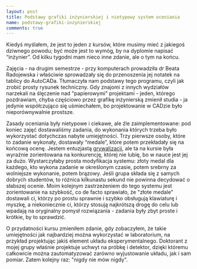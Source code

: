 ```yaml
---
layout: post
title: Podstawy grafiki inżynierskiej i nietypowy system oceniania
name: podstawy-grafiki-inzynierskiej
comments: true
---
```


Kiedyś myślałem, że jest to jeden z kursów, które musimy mieć z jakiegoś dziwnego powodu; być może jest to wymóg, by na dyplomie napisać “inżynier”. Od kilku tygodni mam nieco inne zdanie, ale o tym na końcu.

Zajęcia - na drugim semestrze - przy komputerach prowadziła dr Beata Radojewska i właściwie sprowadzały się do przenoszenia jej notatek na tablicy do AutoCADa. Tłumaczyła nam podstawy tego programu, czyli jak zrobić prosty rysunek techniczny. Gdy znajomi z innych wydziałów narzekali na ślęczenie nad "papierowymi" projektami - jeden, którego pozdrawiam, chyba częściowo przez grafikę inżynierską zmienił studia - ja jedynie współczująco się uśmiechałem, bo projektowanie w CADzie było nieporównywalnie prostsze.

Zasady oceniania były nietypowe i ciekawe, ale źle zaimplementowane: pod koniec zajęć dostawaliśmy zadania, do wykonania których trzeba było wykorzystać dotychczas nabyte umiejętności. Trzy pierwsze osoby, które to zadanie wykonały, dostawały “medale”, które potem przekładały się na końcową ocenę. Jestem entuzjastą [grywalizacji](http://pl.wikipedia.org/wiki/Grywalizacja), ale ta na kursie była wyraźnie zorientowana na konkurencję, której nie lubię, bo w nauce jest jej za dużo. Wystarczyłaby prosta modyfikacja systemu: złoty medal dla każdego, kto wykona zadanie w określonym czasie, potem srebrny za wolniejsze wykonanie, potem brązowy. Jeśli grupa składa się z samych dobrych studentów, to różnica kilkunastu sekund nie powinna decydować o słabszej ocenie. Moim kolejnym zastrzeżeniem do tego systemu jest zorientowanie na szybkość, co de facto sprawiało, że "złote medale” dostawali ci, którzy po prostu sprawnie i szybko obsługują klawiaturę i myszkę, a niekoniecznie ci, którzy stosują najkrótszą drogę do celu lub wpadają na oryginalny pomysł rozwiązania - zadania były zbyt proste i krótkie, by to sprawdzić.

O przydatności kursu zmieniłem zdanie, gdy zobaczyłem, że takie umiejętności jak najbardziej można wykorzystać w laboratorium, na przykład projektując jakiś element układu eksperymentalnego. Doktorant z mojej grupy właśnie projektuje uchwyt na próbkę i detektor, dzięki któremu całkowicie można zautomatyzować zarówno wyjustowanie układu, jak i sam pomiar. Zatem kolejny raz: "nigdy nie mów nigdy".